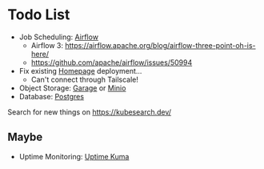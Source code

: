# Todo List

- Job Scheduling: [Airflow](https://airflow.apache.org/docs/apache-airflow/stable/administration-and-deployment/kubernetes.html)
  - Airflow 3: https://airflow.apache.org/blog/airflow-three-point-oh-is-here/
  - https://github.com/apache/airflow/issues/50994
- Fix existing [Homepage](https://github.com/gethomepage/homepage) deployment...
  - Can't connect through Tailscale!
- Object Storage: [Garage](https://garagehq.deuxfleurs.fr/) or [Minio](https://min.io/product/kubernetes)
- Database: [Postgres](https://github.com/cloudnative-pg/cloudnative-pg)

Search for new things on https://kubesearch.dev/

## Maybe

- Uptime Monitoring: [Uptime Kuma](https://github.com/louislam/uptime-kuma)